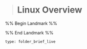 > # Linux Overview

%% Begin Landmark %%


%% End Landmark %%


```ccard
type: folder_brief_live
```

